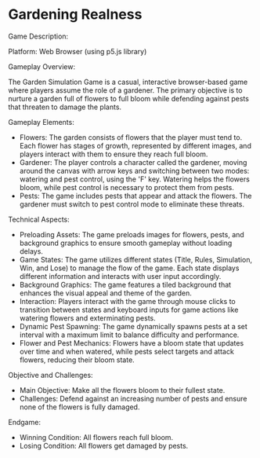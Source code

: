 # Gardening Realness

Game Description:

Platform: Web Browser (using p5.js library)

Gameplay Overview:

The Garden Simulation Game is a casual, interactive browser-based game where players assume the role of a gardener. The primary objective is to nurture a garden full of flowers to full bloom while defending against pests that threaten to damage the plants.

Gameplay Elements:

- Flowers: The garden consists of flowers that the player must tend to. Each flower has stages of growth, represented by different images, and players interact with them to ensure they reach full bloom.
- Gardener: The player controls a character called the gardener, moving around the canvas with arrow keys and switching between two modes: watering and pest control, using the 'F' key. Watering helps the flowers bloom, while pest control is necessary to protect them from pests.
- Pests: The game includes pests that appear and attack the flowers. The gardener must switch to pest control mode to eliminate these threats.

Technical Aspects:

- Preloading Assets: The game preloads images for flowers, pests, and background graphics to ensure smooth gameplay without loading delays.
- Game States: The game utilizes different states (Title, Rules, Simulation, Win, and Lose) to manage the flow of the game. Each state displays different information and interacts with user input accordingly.
- Background Graphics: The game features a tiled background that enhances the visual appeal and theme of the garden.
- Interaction: Players interact with the game through mouse clicks to transition between states and keyboard inputs for game actions like watering flowers and exterminating pests.
- Dynamic Pest Spawning: The game dynamically spawns pests at a set interval with a maximum limit to balance difficulty and performance.
- Flower and Pest Mechanics: Flowers have a bloom state that updates over time and when watered, while pests select targets and attack flowers, reducing their bloom state.

Objective and Challenges:

- Main Objective: Make all the flowers bloom to their fullest state.
- Challenges: Defend against an increasing number of pests and ensure none of the flowers is fully damaged.

Endgame:

- Winning Condition: All flowers reach full bloom.
- Losing Condition: All flowers get damaged by pests.
